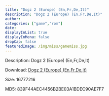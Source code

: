 ```yaml
---
title: "Dogz 2 (Europe) (En,Fr,De,It)"
description: "Dogz 2 (Europe) (En,Fr,De,It)"
author: 
categories: ["game","rom"]
date: 
displayInList: true
displayInMenu: false
dropCap: false
featuredImage: /img/miss/gamemiss.jpg
---
```


Description: Dogz 2 (Europe) (En,Fr,De,It)

Download: <a style="text-decoration:underline;" href="https://mega.nz/#!OCAQACxZ!xVEMJsKTI2Nhtepb1ct-yCYucduT_aTm97W5hPIL-i8" target = "_blank" rel = "nofollow" > Dogz 2 (Europe) (En,Fr,De,It)</a>

Size: 16777216

MD5: 839F44AEC4456B2BE03A1BDEC90AE7F7

